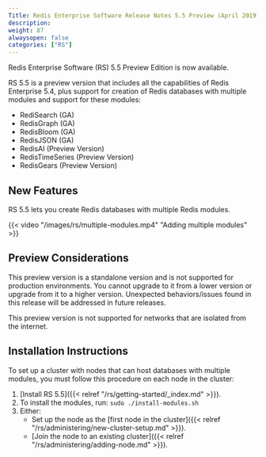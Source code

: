 ```yaml
---
Title: Redis Enterprise Software Release Notes 5.5 Preview (April 2019)
description:
weight: 87
alwaysopen: false
categories: ["RS"]
---
```

Redis Enterprise Software (RS) 5.5 Preview Edition is now available.

RS 5.5 is a preview version that includes all the capabilities of Redis Enterprise 5.4,
plus support for creation of Redis databases with multiple modules and support for these modules:

- RediSearch (GA)
- RedisGraph (GA)
- RedisBloom (GA)
- RedisJSON (GA)
- RedisAI (Preview Version)
- RedisTimeSeries (Preview Version)
- RedisGears (Preview Version)

## New Features

RS 5.5 lets you create Redis databases with multiple Redis modules.

{{< video "/images/rs/multiple-modules.mp4" "Adding multiple modules" >}}

## Preview Considerations

This preview version is a standalone version and is not supported for production environments.
You cannot upgrade to it from a lower version or upgrade from it to a higher version.
Unexpected behaviors/issues found in this release will be addressed in future releases.

This preview version is not supported for networks that are isolated from the internet.

## Installation Instructions

To set up a cluster with nodes that can host databases with multiple modules, you must follow this procedure on each node in the cluster:

1. [Install RS 5.5]({{< relref "/rs/getting-started/_index.md" >}}).
1. To install the modules, run: `sudo ./install-modules.sh`
1. Either:
    - Set up the node as the [first node in the cluster]({{< relref "/rs/administering/new-cluster-setup.md" >}}).
    - [Join the node to an existing cluster]({{< relref "/rs/administering/adding-node.md" >}}).
